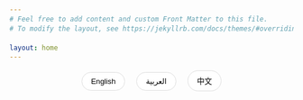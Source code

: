 ```yaml
---
# Feel free to add content and custom Front Matter to this file.
# To modify the layout, see https://jekyllrb.com/docs/themes/#overriding-theme-defaults

layout: home
---
```


<div class="language-switcher">
  <button onclick="switchLanguage('en')" class="lang-btn">English</button>
  <button onclick="switchLanguage('ar')" class="lang-btn">العربية</button>
  <button onclick="switchLanguage('zh')" class="lang-btn">中文</button>
</div>

<div class="content-wrapper">
  <!-- 英文内容 -->
  <div class="lang-content" id="en-content">
    <div class="hero">
      <div class="hero-content">
        <img src="/assets/images/Hobe.png" alt="Hobe Logo" class="hero-logo">
        <h1>Hobe Translator</h1>
        <p class="hero-description">Professional Chinese-Arabic Translation Tool</p>
      </div>
    </div>

    <div class="features">
      <div class="feature-section">
        <h2>Elegant Translation Experience</h2>
        <p>Clean interface design with fast translation response makes your translation work easier.</p>
        <div class="screenshots">
          <img src="/assets/images/screen-shot-ar.jpg" alt="Arabic Interface" class="screenshot">
          <img src="/assets/images/screen-shot-en.jpg" alt="English Interface" class="screenshot">
        </div>
      </div>

      <div class="feature-section">
        <h2>Key Features</h2>
        <ul>
          <li>🌐 Bidirectional translation between Chinese and Arabic</li>
          <li>🎯 Translation engine optimized for Arabic</li>
          <li>🎨 Full RTL (Right-to-Left) interface support</li>
          <li>🎤 Voice input and playback support</li>
          <li>✨ Smart translation optimization</li>
        </ul>
      </div>

      <div class="try-section">
        <h2>Try Now</h2>
        <p>Scan QR code to get test Token</p>
        <img src="/assets/images/qrcode.png" alt="Test Token QR Code" class="qr-code">
      </div>
    </div>
  </div>

  <!-- 阿拉伯语内容 -->
  <div class="lang-content" id="ar-content" dir="rtl">
    <div class="hero">
      <div class="hero-content">
        <img src="/assets/images/Hobe.png" alt="Hobe Logo" class="hero-logo">
        <h1>مترجم هوبي</h1>
        <p class="hero-description">أداة احترافية للترجمة بين الصينية والعربية</p>
      </div>
    </div>

    <div class="features">
      <div class="feature-section">
        <h2>تجربة ترجمة أنيقة</h2>
        <p>تصميم واجهة نظيف مع استجابة ترجمة سريعة يجعل عملك في الترجمة أسهل.</p>
        <div class="screenshots">
          <img src="/assets/images/screen-shot-ar.jpg" alt="واجهة عربية" class="screenshot">
          <img src="/assets/images/screen-shot-en.jpg" alt="واجهة إنجليزية" class="screenshot">
        </div>
      </div>

      <div class="feature-section">
        <h2>الميزات الرئيسية</h2>
        <ul>
          <li>🌐 ترجمة ثنائية الاتجاه بين الصينية والعربية</li>
          <li>🎯 محرك ترجمة مُحسّن للغة العربية</li>
          <li>🎨 دعم كامل لواجهة RTL</li>
          <li>🎤 دعم الإدخال الصوتي والتشغيل</li>
          <li>✨ تحسين الترجمة الذكية</li>
        </ul>
      </div>

      <div class="try-section">
        <h2>جرب الآن</h2>
        <p>امسح رمز QR للحصول على رمز الاختبار</p>
        <img src="/assets/images/qrcode.png" alt="رمز QR للاختبار" class="qr-code">
      </div>
    </div>
  </div>

  <!-- 中文内容 -->
  <div class="lang-content" id="zh-content">
    <div class="hero">
      <div class="hero-content">
        <img src="/assets/images/Hobe.png" alt="Hobe Logo" class="hero-logo">
        <h1>Hobe Translator</h1>
        <p class="hero-description">专业的中阿互译工具</p>
      </div>
    </div>

    <div class="features">
      <div class="feature-section">
        <h2>优雅的翻译体验</h2>
        <p>简洁的界面设计，快速的翻译响应，让您的翻译工作更加轻松。</p>
        <div class="screenshots">
          <img src="/assets/images/screen-shot-ar.jpg" alt="阿拉伯语界面" class="screenshot">
          <img src="/assets/images/screen-shot-en.jpg" alt="英语界面" class="screenshot">
        </div>
      </div>

      <div class="feature-section">
        <h2>特色功能</h2>
        <ul>
          <li>🌐 支持中文与阿拉伯语的双向翻译</li>
          <li>🎯 针对阿拉伯语优化的翻译引擎</li>
          <li>🎨 完整支持阿拉伯语从右到左（RTL）的界面布局</li>
          <li>🎤 支持语音输入和语音播放</li>
          <li>✨ 智能优化翻译结果</li>
        </ul>
      </div>

      <div class="try-section">
        <h2>立即体验</h2>
        <p>扫描下方二维码获取测试 Token</p>
        <img src="/assets/images/qrcode.png" alt="测试 Token 二维码" class="qr-code">
      </div>
    </div>
  </div>
</div>

<style>
.language-switcher {
  text-align: center;
  margin: 1rem 0;
}

.lang-btn {
  padding: 0.5rem 1rem;
  margin: 0 0.5rem;
  border: 1px solid #ddd;
  border-radius: 20px;
  background: white;
  cursor: pointer;
  transition: all 0.3s ease;
}

.lang-btn:hover {
  background: #fff5f2;
}

.lang-btn.active {
  background: #ffe4dc;
  border-color: #ffcdb9;
}

.lang-content {
  display: none;
}

.lang-content.active {
  display: block;
}

.hero {
  text-align: center;
  padding: 4rem 0;
  background: linear-gradient(135deg, #fff5f2 0%, #ffe4dc 100%);
  border-radius: 20px;
  margin: 2rem 0;
}

.hero-logo {
  width: 120px;
  height: 120px;
  margin-bottom: 1rem;
}

.hero-description {
  font-size: 1.5rem;
  color: #666;
}

.features {
  max-width: 1200px;
  margin: 0 auto;
  padding: 2rem 0;
}

.feature-section {
  margin: 4rem 0;
}

.screenshots {
  display: flex;
  gap: 2rem;
  justify-content: center;
  margin: 2rem 0;
  flex-wrap: wrap;
}

.screenshot {
  max-width: 300px;
  border-radius: 12px;
  box-shadow: 0 4px 12px rgba(0, 0, 0, 0.1);
}

.feature-section ul {
  list-style: none;
  padding: 0;
}

.feature-section li {
  margin: 1rem 0;
  font-size: 1.1rem;
}

.try-section {
  text-align: center;
  margin: 4rem 0;
}

.qr-code {
  width: 200px;
  margin: 2rem 0;
}

@media (max-width: 768px) {
  .screenshots {
    flex-direction: column;
    align-items: center;
  }
  
  .screenshot {
    max-width: 100%;
  }
}
</style>

<script>
function switchLanguage(lang) {
  // 隐藏所有语言内容
  document.querySelectorAll('.lang-content').forEach(el => {
    el.classList.remove('active');
  });
  
  // 显示选中的语言内容
  document.getElementById(lang + '-content').classList.add('active');
  
  // 更新按钮状态
  document.querySelectorAll('.lang-btn').forEach(btn => {
    btn.classList.remove('active');
  });
  const activeBtn = document.querySelector(`.lang-btn[onclick="switchLanguage('${lang}')"]`);
  if (activeBtn) {
    activeBtn.classList.add('active');
  }

  // 保存语言选择
  localStorage.setItem('preferred-language', lang);
}

// 页面加载时设置默认语言
document.addEventListener('DOMContentLoaded', function() {
  const savedLang = localStorage.getItem('preferred-language') || 'zh';
  switchLanguage(savedLang);
});
</script>

